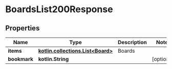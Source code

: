 
# BoardsList200Response

## Properties
Name | Type | Description | Notes
------------ | ------------- | ------------- | -------------
**items** | [**kotlin.collections.List&lt;Board&gt;**](Board.md) | Boards | 
**bookmark** | **kotlin.String** |  |  [optional]



